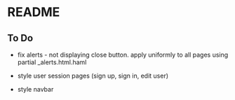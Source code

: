 # README

## To Do

* fix alerts - not displaying close button.  apply uniformly to all pages using partial _alerts.html.haml

* style user session pages (sign up, sign in, edit user)

* style navbar